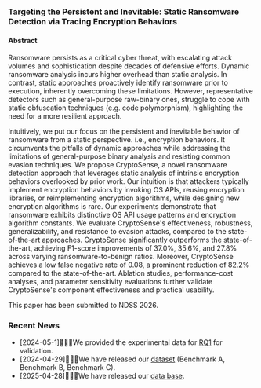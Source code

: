 ### Targeting the Persistent and Inevitable: Static Ransomware Detection via Tracing Encryption Behaviors

#### Abstract

Ransomware persists as a critical cyber threat, with escalating attack volumes and sophistication despite decades of defensive efforts. Dynamic ransomware analysis incurs higher overhead than static analysis. In contrast, static approaches proactively identify ransomware prior to execution, inherently overcoming these limitations. However, representative detectors such as general-purpose raw-binary ones, struggle to cope with static obfuscation techniques (e.g. code polymorphism), highlighting the need for a more resilient approach.

Intuitively, we put our focus on the persistent and inevitable behavior of ransomware from a static perspective. i.e., encryption behaviors. It circumvents the pitfalls of dynamic approaches while addressing the limitations of general-purpose binary analysis and resisting common evasion techniques. We propose CryptoSense, a novel ransomware detection approach that leverages static analysis of intrinsic encryption behaviors overlooked by prior work. Our intuition is that attackers typically implement encryption behaviors by invoking OS APIs, reusing encryption libraries, or reimplementing encryption algorithms, while designing new encryption algorithms is rare. Our experiments demonstrate that ransomware exhibits distinctive OS API usage patterns and encryption algorithm constants. We evaluate CryptoSense's effectiveness, robustness, generalizability, and resistance to evasion attacks, compared to the state-of-the-art approaches. CryptoSense significantly outperforms the state-of-the-art, achieving F1-score improvements of 37.0%, 35.6%, and 27.8% across varying ransomware-to-benign ratios. Moreover, CryptoSense achieves a low false negative rate of 0.08, a prominent reduction of 82.2% compared to the state-of-the-art. Ablation studies, performance-cost analyses, and parameter sensitivity evaluations further validate CryptoSense's component effectiveness and practical usability.



This paper has been submitted to NDSS 2026.





### Recent News

- [2024-05-1]🚀🚀🚀We provided the experimental data for [RQ1](evaluation/RQ1) for validation.
- [2024-04-29]🚀🚀🚀We have released our [dataset](dataset) (Benchmark A, Benchmark B, Benchmark C).
- [2025-04-28]🚀🚀🚀We have released our [data base](database).

